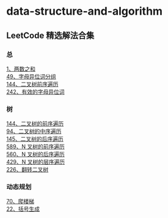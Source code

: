 # data-structure-and-algorithm

## LeetCode 精选解法合集

### 总

[1、两数之和](./leet-code/1、两数之和.md)<br/>
[49、字母异位词分组](./leet-code/49、字母异位词分组.md)<br/>
[144、二叉树前序遍历](./leet-code/144、二叉树前序遍历.md)<br/>
[242、有效的字母异位词](./leet-code/242、有效的字母异位词.md)<br/>

### 树

[144、二叉树的前序遍历](./leet-code/144、二叉树前序遍历.md)<br/>
[94、二叉树的中序遍历](./leet-code/94、二叉树的中序遍历.md)<br/>
[145、二叉树的后序遍历](./leet-code/145、二叉树的后序遍历.md)<br/>
[589、N 叉树的前序遍历](./leet-code/589、N叉树的前序遍历.md)<br/>
[560、N 叉树的后序遍历](./leet-code/560、N叉树的后序遍历.md)<br/>
[429、N 叉树的层序遍历](./leet-code/429、N叉树的层序遍历.md)<br/>
[226、翻转二叉树](./leet-code/226、翻转二叉树.md)<br/>

### 动态规划

[70、爬楼梯](./leet-code/70、爬楼梯.md)<br/>
[22、括号生成](./leet-code/22、括号生成.md)<br/>
